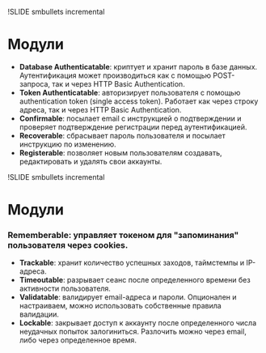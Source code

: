 !SLIDE smbullets incremental
# Модули #

* **Database Authenticatable**: криптует и хранит пароль в базе данных. Аутентификация может производиться как с помощью POST-запроса, так и через HTTP Basic Authentication.
* **Token Authenticatable**: авторизирует пользователя с помощью authentication token (single access token). Работает как через строку адреса, так и через HTTP Basic Authentication.
* **Confirmable**: посылает email с инструкцией о подтверждении и проверяет подтверждение регистрации перед аутентификацией.
* **Recoverable**: сбрасывает пароль пользователя и посылает инструкцию по изменению.
* **Registerable**: позволяет новым пользователям создавать, редактировать и удалять свои аккаунты.

!SLIDE smbullets incremental
# Модули #
### **Rememberable**: управляет токеном для "запоминания" пользователя через cookies.

* **Trackable**: хранит количество успешных заходов, таймстемпы и IP-адреса.
* **Timeoutable**: разрывает сеанс после определенного времени без активности пользователя.
* **Validatable**: валидирует email-адреса и пароли. Опционален и настраиваем, можно использовать собственные правила валидации.
* **Lockable**: закрывает доступ к аккаунту после определенного числа неудачных попыток залогиниться. Разлочить можно через email, либо через определенное время.
